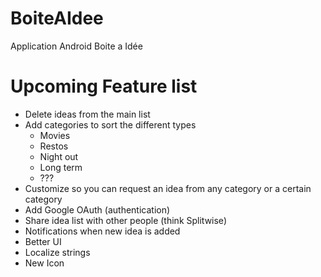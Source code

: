 # BoiteAIdee
Application Android Boite a Idée

# Upcoming Feature list
* Delete ideas from the main list
* Add categories to sort the different types
  * Movies
  * Restos
  * Night out
  * Long term
  * ???
* Customize so you can request an idea from any category or a certain category
* Add Google OAuth (authentication)
* Share idea list with other people (think Splitwise)
* Notifications when new idea is added
* Better UI
* Localize strings
* New Icon
